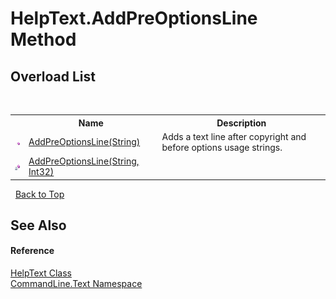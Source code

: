 # HelpText.AddPreOptionsLine Method 
 


## Overload List
&nbsp;<table><tr><th></th><th>Name</th><th>Description</th></tr><tr><td>![Public method](media/pubmethod.gif "Public method")</td><td><a href="M_CommandLine_Text_HelpText_AddPreOptionsLine">AddPreOptionsLine(String)</a></td><td>
Adds a text line after copyright and before options usage strings.</td></tr><tr><td>![Private method](media/privmethod.gif "Private method")</td><td><a href="M_CommandLine_Text_HelpText_AddPreOptionsLine_1">AddPreOptionsLine(String, Int32)</a></td><td /></tr></table>&nbsp;
<a href="#helptext.addpreoptionsline-method">Back to Top</a>

## See Also


#### Reference
<a href="T_CommandLine_Text_HelpText">HelpText Class</a><br /><a href="N_CommandLine_Text">CommandLine.Text Namespace</a><br />